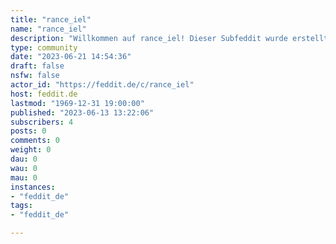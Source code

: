 ```yaml
---
title: "rance_iel" 
name: "rance_iel"
description: "Willkommen auf rance_iel! Dieser Subfeddit wurde erstellt um den Angelsachsen zu zeigen was Deutsch- Französische Freundschaft bedeutet! / Bienvenue à rance_iel ! Ce subreddit a été créé pour montrer aux l'anglais ce que signifie l'amitié franco-allemande!"
type: community
date: "2023-06-21 14:54:36"
draft: false
nsfw: false
actor_id: "https://feddit.de/c/rance_iel"
host: feddit.de
lastmod: "1969-12-31 19:00:00"
published: "2023-06-13 13:22:06"
subscribers: 4
posts: 0
comments: 0
weight: 0
dau: 0
wau: 0
mau: 0
instances:
- "feddit_de"
tags: 
- "feddit_de"

---
```


